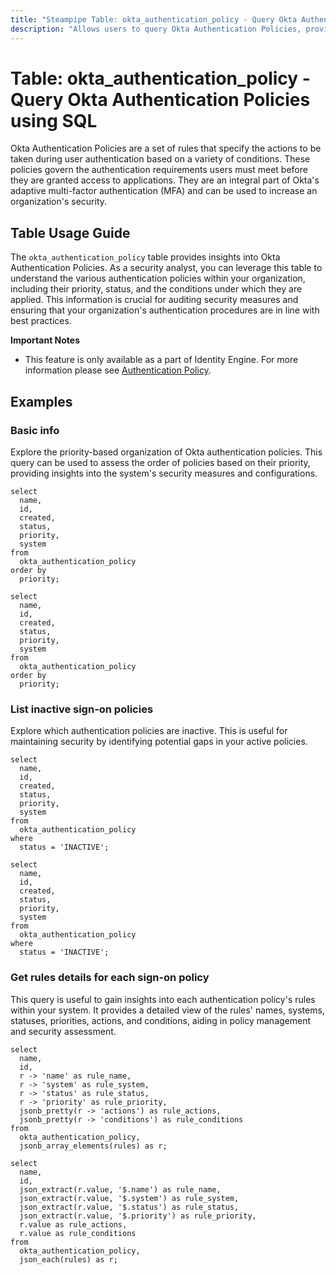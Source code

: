 ```yaml
---
title: "Steampipe Table: okta_authentication_policy - Query Okta Authentication Policies using SQL"
description: "Allows users to query Okta Authentication Policies, providing details about the policies including their names, IDs, status, priority, and other related information."
---
```


# Table: okta_authentication_policy - Query Okta Authentication Policies using SQL

Okta Authentication Policies are a set of rules that specify the actions to be taken during user authentication based on a variety of conditions. These policies govern the authentication requirements users must meet before they are granted access to applications. They are an integral part of Okta's adaptive multi-factor authentication (MFA) and can be used to increase an organization's security.

## Table Usage Guide

The `okta_authentication_policy` table provides insights into Okta Authentication Policies. As a security analyst, you can leverage this table to understand the various authentication policies within your organization, including their priority, status, and the conditions under which they are applied. This information is crucial for auditing security measures and ensuring that your organization's authentication procedures are in line with best practices.

**Important Notes**
- This feature is only available as a part of Identity Engine. For more information please see [Authentication Policy](https://developer.okta.com/docs/reference/api/policy/#authentication-policy).

## Examples

### Basic info
Explore the priority-based organization of Okta authentication policies. This query can be used to assess the order of policies based on their priority, providing insights into the system's security measures and configurations.

```sql+postgres
select
  name,
  id,
  created,
  status,
  priority,
  system
from
  okta_authentication_policy
order by
  priority;
```

```sql+sqlite
select
  name,
  id,
  created,
  status,
  priority,
  system
from
  okta_authentication_policy
order by
  priority;
```

### List inactive sign-on policies
Explore which authentication policies are inactive. This is useful for maintaining security by identifying potential gaps in your active policies.

```sql+postgres
select
  name,
  id,
  created,
  status,
  priority,
  system
from
  okta_authentication_policy
where
  status = 'INACTIVE';
```

```sql+sqlite
select
  name,
  id,
  created,
  status,
  priority,
  system
from
  okta_authentication_policy
where
  status = 'INACTIVE';
```

### Get rules details for each sign-on policy
This query is useful to gain insights into each authentication policy's rules within your system. It provides a detailed view of the rules' names, systems, statuses, priorities, actions, and conditions, aiding in policy management and security assessment.

```sql+postgres
select
  name,
  id,
  r -> 'name' as rule_name,
  r -> 'system' as rule_system,
  r -> 'status' as rule_status,
  r -> 'priority' as rule_priority,
  jsonb_pretty(r -> 'actions') as rule_actions,
  jsonb_pretty(r -> 'conditions') as rule_conditions
from
  okta_authentication_policy,
  jsonb_array_elements(rules) as r;
```

```sql+sqlite
select
  name,
  id,
  json_extract(r.value, '$.name') as rule_name,
  json_extract(r.value, '$.system') as rule_system,
  json_extract(r.value, '$.status') as rule_status,
  json_extract(r.value, '$.priority') as rule_priority,
  r.value as rule_actions,
  r.value as rule_conditions
from
  okta_authentication_policy,
  json_each(rules) as r;
```
